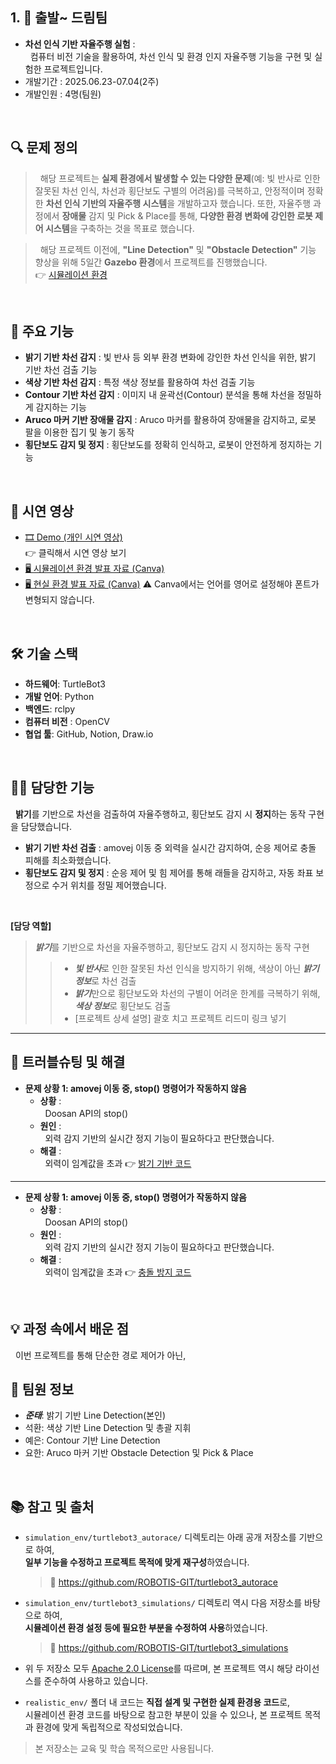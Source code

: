 ## 1. 🚗 출발~ 드림팀
- **차선 인식 기반 자율주행 실험** :  
  &nbsp;&nbsp;컴퓨터 비전 기술을 활용하여, 차선 인식 및 환경 인지 자율주행 기능을 구현 및 실험한 프로젝트입니다.
- 개발기간 : 2025.06.23-07.04(2주) 
- 개발인원 : 4명(팀원) 
<br />

## 🔍 문제 정의
> &nbsp;&nbsp;해당 프로젝트는 **실제 환경에서 발생할 수 있는 다양한 문제**(예: 빛 반사로 인한 잘못된 차선 인식, 차선과 횡단보도 구별의 어려움)를 극복하고, 
안정적이며 정확한 **차선 인식 기반의 자율주행 시스템**을 개발하고자 했습니다. 또한, 자율주행 과정에서 **장애물** 감지 및 Pick & Place를 통해, **다양한 환경 변화에 강인한 로봇 제어 시스템**을 구축하는 것을 목표로 했습니다.

> &nbsp;&nbsp;해당 프로젝트 이전에, **"Line Detection"** 및 **"Obstacle Detection"** 기능 향상을 위해 5일간 **Gazebo 환경**에서 프로젝트를 진행했습니다.  
👉 [시뮬레이션 환경](https://github.com/juntae02/go_dream-team/tree/main/simulation_env)
<br />

## 📌 주요 기능
- **밝기 기반 차선 감지** : 빛 반사 등 외부 환경 변화에 강인한 차선 인식을 위한, 밝기 기반 차선 검출 기능
- **색상 기반 차선 감지** : 특정 색상 정보를 활용하여 차선 검출 기능
- **Contour 기반 차선 감지** : 이미지 내 윤곽선(Contour) 분석을 통해 차선을 정밀하게 감지하는 기능
- **Aruco 마커 기반 장애물 감지** : Aruco 마커를 활용하여 장애물을 감지하고, 로봇 팔을 이용한 집기 및 놓기 동작 
- **횡단보도 감지 및 정지** : 횡단보도를 정확히 인식하고, 로봇이 안전하게 정지하는 기능
<br />

## 🎥 시연 영상
- [🎞️ Demo (개인 시연 영상)](https://www.youtube.com/watch?v=1DT9jmcWfok)  
👉 클릭해서 시연 영상 보기
- [🖥️ 시뮬레이션 환경 발표 자료 (Canva)](https://www.canva.com/design/DAGt2sLx8RI/VkKIgs1l_i8HXuTRUbE8JQ/edit?utm_content=DAGt2sLx8RI&utm_campaign=designshare&utm_medium=link2&utm_source=sharebutton)
- [🖥️ 현실 환경 발표 자료 (Canva)](https://www.canva.com/design/DAGt2kunhJg/goZzTe1LCq2qbrLk0cxp_A/edit?utm_content=DAGt2kunhJg&utm_campaign=designshare&utm_medium=link2&utm_source=sharebutton)
⚠️ Canva에서는 언어를 영어로 설정해야 폰트가 변형되지 않습니다.  
<br />

## 🛠️ 기술 스택
- **하드웨어**: TurtleBot3
- **개발 언어**: Python 
- **백엔드**: rclpy
- **컴퓨터 비전** : OpenCV
- **협업 툴**: GitHub, Notion, Draw.io
<br />

## 👨‍💻 담당한 기능
&nbsp;&nbsp;**밝기**를 기반으로 차선을 검출하여 자율주행하고, 횡단보도 감지 시 **정지**하는 동작 구현을 담당했습니다.

- **밝기 기반 차선 검출** : amovej 이동 중 외력을 실시간 감지하여, 순응 제어로 충돌 피해를 최소화했습니다.
- **횡단보도 감지 및 정지** : 순응 제어 및 힘 제어를 통해 래들을 감지하고, 자동 좌표 보정으로 수거 위치를 정밀 제어했습니다.
<br />

**[담당 역할]**
> ***밝기***를 기반으로 차선을 자율주행하고, 횡단보도 감지 시 정지하는 동작 구현
>> - ***빛 반사***로 인한 잘못된 차선 인식을 방지하기 위해, 색상이 아닌 ***밝기 정보***로 차선 검출  
>> - ***밝기***만으로 횡단보도와 차선의 구별이 어려운 한계를 극복하기 위해, ***색상 정보***로 횡단보도 검출   
>> - [프로젝트 상세 설명] 괄호 치고 프로젝트 리드미 링크 넣기  
---

## 🤔 트러블슈팅 및 해결 

- **문제 상황 1: amovej 이동 중, stop() 명령어가 작동하지 않음**
  - **상황** :  
    &nbsp;&nbsp;Doosan API의 stop() 
  - **원인** :  
    &nbsp;&nbsp;외력 감지 기반의 실시간 정지 기능이 필요하다고 판단했습니다.
  - **해결** :  
    &nbsp;&nbsp;외력이 임계값을 초과
  👉 [밝기 기반 코드](https://github.com/juntae02/go_dream-team/blob/main/realistic_env/lane_detect/brightness_lane_detect.py)
---

- **문제 상황 1: amovej 이동 중, stop() 명령어가 작동하지 않음**
  - **상황** :  
    &nbsp;&nbsp;Doosan API의 stop() 
  - **원인** :  
    &nbsp;&nbsp;외력 감지 기반의 실시간 정지 기능이 필요하다고 판단했습니다.
  - **해결** :  
    &nbsp;&nbsp;외력이 임계값을 초과
  👉 [충돌 방지 코드]()
<br />

## 💡 과정 속에서 배운 점
&nbsp;&nbsp;이번 프로젝트를 통해 단순한 경로 제어가 아닌, 
<br />

## 🤝 팀원 정보
- ***준태***: 밝기 기반 Line Detection(본인)   
- 석환: 색상 기반 Line Detection 및 총괄 지휘
- 예은: Contour 기반 Line Detection 
- 요한: Aruco 마커 기반 Obstacle Detection 및 Pick & Place 
<br />

## 📚 참고 및 출처

- `simulation_env/turtlebot3_autorace/` 디렉토리는 아래 공개 저장소를 기반으로 하여,  
  **일부 기능을 수정하고 프로젝트 목적에 맞게 재구성**하였습니다.  
  > 🔗 https://github.com/ROBOTIS-GIT/turtlebot3_autorace

- `simulation_env/turtlebot3_simulations/` 디렉토리 역시 다음 저장소를 바탕으로 하여,  
  **시뮬레이션 환경 설정 등에 필요한 부분을 수정하여 사용**하였습니다.  
  > 🔗 https://github.com/ROBOTIS-GIT/turtlebot3_simulations

- 위 두 저장소 모두 [Apache 2.0 License](https://www.apache.org/licenses/LICENSE-2.0.html)를 따르며, 본 프로젝트 역시 해당 라이선스를 준수하여 사용하고 있습니다.

- `realistic_env/` 폴더 내 코드는 **직접 설계 및 구현한 실제 환경용 코드**로,  
  시뮬레이션 환경 코드를 바탕으로 참고한 부분이 있을 수 있으나, 본 프로젝트 목적과 환경에 맞게 독립적으로 작성되었습니다.

> 본 저장소는 교육 및 학습 목적으로만 사용됩니다.
